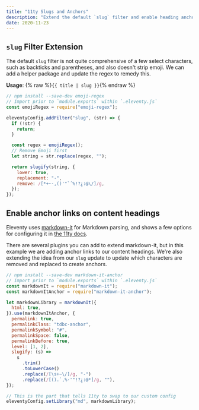 ```yaml
---
title: "11ty Slugs and Anchors"
description: "Extend the default `slug` filter and enable heading anchors."
date: 2020-11-23
---
```


## `slug` Filter Extension

The default `slug` filter is not quite comprehensive of a few select characters, such as backticks and parentheses, and also doesn't strip emoji. We can add a helper package and update the regex to remedy this.

**Usage**: {% raw %}`{{ title | slug }}`{% endraw %}

```js
// npm install --save-dev emoji-regex
// Import prior to `module.exports` within `.eleventy.js`
const emojiRegex = require("emoji-regex");

eleventyConfig.addFilter("slug", (str) => {
  if (!str) {
    return;
  }

  const regex = emojiRegex();
  // Remove Emoji first
  let string = str.replace(regex, "");

  return slugify(string, {
    lower: true,
    replacement: "-",
    remove: /[*+~·,()'"`´%!?¿:@\/]/g,
  });
});
```

## Enable anchor links on content headings

Eleventy uses [markdown-it](https://www.npmjs.com/package/markdown-it) for Markdown parsing, and shows a few options for configuring it in [the 11ty docs](https://www.11ty.dev/docs/languages/markdown/).

There are several plugins you can add to extend markdown-it, but in this example we are adding anchor links to our content headings. We're also extending the idea from our `slug` update to update which characters are removed and replaced to create anchors.

```js
// npm install --save-dev markdown-it-anchor
// Import prior to `module.exports` within `.eleventy.js`
const markdownIt = require("markdown-it");
const markdownItAnchor = require("markdown-it-anchor");

let markdownLibrary = markdownIt({
  html: true,
}).use(markdownItAnchor, {
  permalink: true,
  permalinkClass: "tdbc-anchor",
  permalinkSymbol: "#",
  permalinkSpace: false,
  permalinkBefore: true,
  level: [1, 2],
  slugify: (s) =>
    s
      .trim()
      .toLowerCase()
      .replace(/[\s+~\/]/g, "-")
      .replace(/[().`,%·'"!?¿:@*]/g, ""),
});

// This is the part that tells 11ty to swap to our custom config
eleventyConfig.setLibrary("md", markdownLibrary);
```
